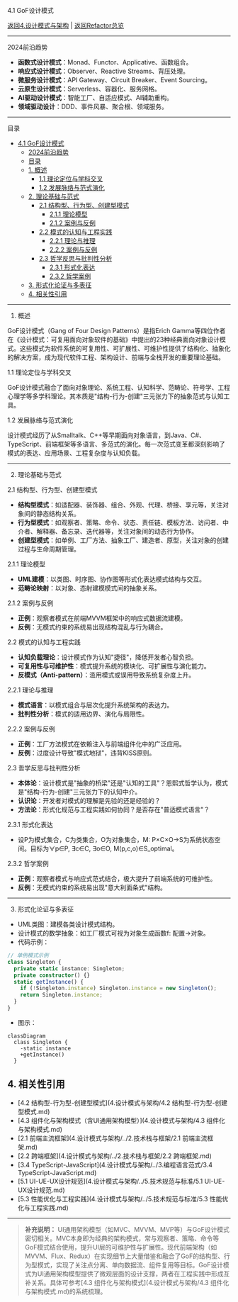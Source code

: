 4.1 GoF设计模式

[返回4.设计模式与架构](年度技术回顾/README.md) | [返回Refactor总览](年度技术回顾/README.md)

---

2024前沿趋势

- **函数式设计模式**：Monad、Functor、Applicative、函数组合。
- **响应式设计模式**：Observer、Reactive Streams、背压处理。
- **微服务设计模式**：API Gateway、Circuit Breaker、Event Sourcing。
- **云原生设计模式**：Serverless、容器化、服务网格。
- **AI驱动设计模式**：智能工厂、自适应模式、AI辅助重构。
- **领域驱动设计**：DDD、事件风暴、聚合根、领域服务。

---

目录

- [4.1 GoF设计模式](#41-gof设计模式)
  - [2024前沿趋势](#2024前沿趋势)
  - [目录](#目录)
  - [1. 概述](#1-概述)
    - [1.1 理论定位与学科交叉](#11-理论定位与学科交叉)
    - [1.2 发展脉络与范式演化](#12-发展脉络与范式演化)
  - [2. 理论基础与范式](#2-理论基础与范式)
    - [2.1 结构型、行为型、创建型模式](#21-结构型行为型创建型模式)
      - [2.1.1 理论模型](#211-理论模型)
      - [2.1.2 案例与反例](#212-案例与反例)
    - [2.2 模式的认知与工程实践](#22-模式的认知与工程实践)
      - [2.2.1 理论与推理](#221-理论与推理)
      - [2.2.2 案例与反例](#222-案例与反例)
    - [2.3 哲学反思与批判性分析](#23-哲学反思与批判性分析)
      - [2.3.1 形式化表达](#231-形式化表达)
      - [2.3.2 哲学案例](#232-哲学案例)
  - [3. 形式化论证与多表征](#3-形式化论证与多表征)
  - [4. 相关性引用](#4-相关性引用)

---

1. 概述

GoF设计模式（Gang of Four Design Patterns）是指Erich Gamma等四位作者在《设计模式：可复用面向对象软件的基础》中提出的23种经典面向对象设计模式。这些模式为软件系统的可复用性、可扩展性、可维护性提供了结构化、抽象化的解决方案，成为现代软件工程、架构设计、前端与全栈开发的重要理论基础。

1.1 理论定位与学科交叉

GoF设计模式融合了面向对象理论、系统工程、认知科学、范畴论、符号学、工程心理学等多学科理论。其本质是"结构-行为-创建"三元张力下的抽象范式与认知工具。

1.2 发展脉络与范式演化

设计模式经历了从Smalltalk、C++等早期面向对象语言，到Java、C#、TypeScript、前端框架等多语言、多范式的演化。每一次范式变革都深刻影响了模式的表达、应用场景、工程复杂度与认知负载。

---

2. 理论基础与范式

2.1 结构型、行为型、创建型模式

- **结构型模式**：如适配器、装饰器、组合、外观、代理、桥接、享元等，关注对象间的静态结构关系。
- **行为型模式**：如观察者、策略、命令、状态、责任链、模板方法、访问者、中介者、解释器、备忘录、迭代器等，关注对象间的动态行为协作。
- **创建型模式**：如单例、工厂方法、抽象工厂、建造者、原型，关注对象的创建过程与生命周期管理。

2.1.1 理论模型

- **UML建模**：以类图、时序图、协作图等形式化表达模式结构与交互。
- **范畴论映射**：以对象、态射建模模式间的抽象关系。

2.1.2 案例与反例

- **正例**：观察者模式在前端MVVM框架中的响应式数据流建模。
- **反例**：无模式约束的系统易出现结构混乱与行为耦合。

2.2 模式的认知与工程实践

- **认知负载理论**：设计模式作为认知"捷径"，降低开发者心智负担。
- **可复用性与可维护性**：模式提升系统的模块化、可扩展性与演化能力。
- **反模式（Anti-pattern）**：滥用模式或误用导致系统复杂度上升。

2.2.1 理论与推理

- **模式语言**：以模式组合与层次化提升系统架构的表达力。
- **批判性分析**：模式的适用边界、演化与局限性。

2.2.2 案例与反例

- **正例**：工厂方法模式在依赖注入与前端组件化中的广泛应用。
- **反例**：过度设计导致"模式地狱"，违背KISS原则。

2.3 哲学反思与批判性分析

- **本体论**：设计模式是"抽象的桥梁"还是"认知的工具"？恩熙式哲学认为，模式是"结构-行为-创建"三元张力下的认知中介。
- **认识论**：开发者对模式的理解是先验的还是经验的？
- **方法论**：形式化规范与工程实践如何协同？是否存在"普适模式语言"？

2.3.1 形式化表达

- 设P为模式集合，C为类集合，O为对象集合，M: P×C×O→S为系统状态空间。目标为∀p∈P, ∃c∈C, ∃o∈O, M(p,c,o)∈S_optimal。

2.3.2 哲学案例

- **正例**：观察者模式与响应式范式结合，极大提升了前端系统的可维护性。
- **反例**：无模式约束的系统易出现"意大利面条式"结构。

---

3. 形式化论证与多表征

- UML类图：建模各类设计模式结构。
- 设计模式的数学抽象：如工厂模式可视为对象生成函数f: 配置→对象。
- 代码示例：

```typescript
// 单例模式示例
class Singleton {
  private static instance: Singleton;
  private constructor() {}
  static getInstance() {
    if (!Singleton.instance) Singleton.instance = new Singleton();
    return Singleton.instance;
  }
}
```
- 图示：
```mermaid
classDiagram
  class Singleton {
    -static instance
    +getInstance()
  }
```

## 4. 相关性引用

- [4.2 结构型-行为型-创建型模式](4.设计模式与架构/4.2 结构型-行为型-创建型模式.md)
- [4.3 组件化与架构模式（含UI通用架构模型）](4.设计模式与架构/4.3 组件化与架构模式.md)
- [2.1 前端主流框架](4.设计模式与架构/../2.技术栈与框架/2.1 前端主流框架.md)
- [2.2 跨端框架](4.设计模式与架构/../2.技术栈与框架/2.2 跨端框架.md)
- [3.4 TypeScript-JavaScript](4.设计模式与架构/../3.编程语言范式/3.4 TypeScript-JavaScript.md)
- [5.1 UI-UE-UX设计规范](4.设计模式与架构/../5.技术规范与标准/5.1 UI-UE-UX设计规范.md)
- [5.3 性能优化与工程实践](4.设计模式与架构/../5.技术规范与标准/5.3 性能优化与工程实践.md)

---

> **补充说明：**
> UI通用架构模型（如MVC、MVVM、MVP等）与GoF设计模式密切相关。MVC本身即为经典的架构模式，常与观察者、策略、命令等GoF模式结合使用，提升UI层的可维护性与扩展性。现代前端架构（如MVVM、Flux、Redux）在实现细节上大量借鉴和融合了GoF的结构型、行为型模式，实现了关注点分离、单向数据流、组件复用等目标。GoF设计模式为UI通用架构模型提供了微观层面的设计支撑，两者在工程实践中形成互补关系。具体可参考[4.3 组件化与架构模式](4.设计模式与架构/4.3 组件化与架构模式.md)的系统梳理。
